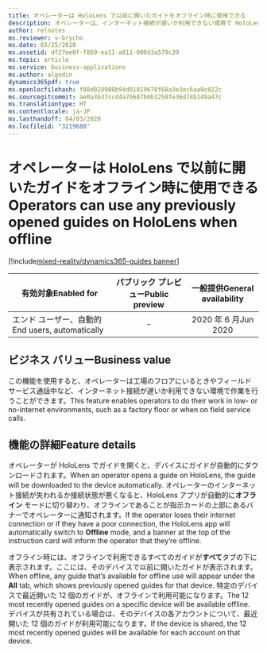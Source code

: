 ```yaml
---
title: オペレーターは HoloLens で以前に開いたガイドをオフライン時に使用できる
description: オペレーターは、インターネット接続が遅いか利用できない環境で HoloLens アプリのガイドを使用できるようになります。 オペレーターがガイドを開くと、ガイドが自動的にダウンロードされます。 最近開いた 12 個のガイドがオフラインで利用可能になります。
author: relnotes
ms.reviewer: v-brycho
ms.date: 03/25/2020
ms.assetid: df27ee0f-f869-ea11-a811-000d3a579c39
ms.topic: article
ms.service: business-applications
ms.author: algodin
dynamics365pdf: true
ms.openlocfilehash: f88d028908b94d01819678f68a3e3ec6aa9c022c
ms.sourcegitcommit: ae0a3b37ccd4a7b687b0b3258fe36d74b149a47c
ms.translationtype: HT
ms.contentlocale: ja-JP
ms.lasthandoff: 04/03/2020
ms.locfileid: "3219688"
---
```

# <a name="operators-can-use-any-previously-opened-guides-on-hololens-when-offline"></a><span data-ttu-id="e9d1a-105">オペレーターは HoloLens で以前に開いたガイドをオフライン時に使用できる</span><span class="sxs-lookup"><span data-stu-id="e9d1a-105">Operators can use any previously opened guides on HoloLens when offline</span></span>
[!include[mixed-reality/dynamics365-guides banner](../includes/mixed-reality/dynamics365-guides.md)]

| <span data-ttu-id="e9d1a-106">有効対象</span><span class="sxs-lookup"><span data-stu-id="e9d1a-106">Enabled for</span></span>    |  <span data-ttu-id="e9d1a-107">パブリック プレビュー</span><span class="sxs-lookup"><span data-stu-id="e9d1a-107">Public preview</span></span> | <span data-ttu-id="e9d1a-108">一般提供</span><span class="sxs-lookup"><span data-stu-id="e9d1a-108">General availability</span></span> | 
| ---------- | :----------: |:----------: |
|<span data-ttu-id="e9d1a-109">エンド ユーザー、自動的</span><span class="sxs-lookup"><span data-stu-id="e9d1a-109">End users, automatically</span></span>|-| <span data-ttu-id="e9d1a-110">2020 年 6 月</span><span class="sxs-lookup"><span data-stu-id="e9d1a-110">Jun 2020</span></span>|


## <a name="business-value"></a><span data-ttu-id="e9d1a-111">ビジネス バリュー</span><span class="sxs-lookup"><span data-stu-id="e9d1a-111">Business value</span></span>
<!-- bv start -->
<span data-ttu-id="e9d1a-112">この機能を使用すると、オペレーターは工場のフロアにいるときやフィールド サービス通話中など、インターネット接続が遅いか利用できない環境で作業を行うことができます。</span><span class="sxs-lookup"><span data-stu-id="e9d1a-112">This feature enables operators to do their work in low- or no-internet environments, such as a factory floor or when on field service calls.</span></span>
<!-- bv end -->



## <a name="feature-details"></a><span data-ttu-id="e9d1a-113">機能の詳細</span><span class="sxs-lookup"><span data-stu-id="e9d1a-113">Feature details</span></span>
<!--feature detail start -->
<span data-ttu-id="e9d1a-114">オペレーターが HoloLens でガイドを開くと、デバイスにガイドが自動的にダウンロードされます。</span><span class="sxs-lookup"><span data-stu-id="e9d1a-114">When an operator opens a guide on HoloLens, the guide will be downloaded to the device automatically.</span></span> <span data-ttu-id="e9d1a-115">オペレーターのインターネット接続が失われるか接続状態が悪くなると、HoloLens アプリが自動的に**オフライン** モードに切り替わり、オフラインであることが指示カードの上部にあるバナーでオペレーターに通知されます。</span><span class="sxs-lookup"><span data-stu-id="e9d1a-115">If the operator loses their internet connection or if they have a poor connection, the HoloLens app will automatically switch to **Offline** mode, and a banner at the top of the instruction card will inform the operator that they’re offline.</span></span> 

<span data-ttu-id="e9d1a-116">オフライン時には、オフラインで利用できるすべてのガイドが**すべて**タブの下に表示されます。ここには、そのデバイスで以前に開いたガイドが表示されます。</span><span class="sxs-lookup"><span data-stu-id="e9d1a-116">When offline, any guide that’s available for offline use will appear under the **All** tab, which shows previously opened guides for that device.</span></span> <span data-ttu-id="e9d1a-117">特定のデバイスで最近開いた 12 個のガイドが、オフラインで利用可能になります。</span><span class="sxs-lookup"><span data-stu-id="e9d1a-117">The 12 most recently opened guides on a specific device will be available offline.</span></span> <span data-ttu-id="e9d1a-118">デバイスが共有されている場合は、そのデバイスの各アカウントについて、最近開いた 12 個のガイドが利用可能になります。</span><span class="sxs-lookup"><span data-stu-id="e9d1a-118">If the device is shared, the 12 most recently opened guides will be available for each account on that device.</span></span>

<!--feature detail end -->









